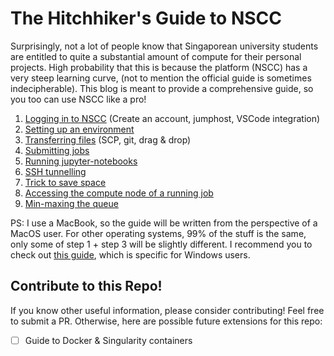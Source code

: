 # The Hitchhiker's Guide to NSCC
Surprisingly, not a lot of people know that Singaporean university students are entitled to quite a substantial amount of compute for their personal projects. High probability that this is because the platform (NSCC) has a very steep learning curve, (not to mention the official guide is sometimes indecipherable). This blog is meant to provide a comprehensive guide, so you too can use NSCC like a pro!

1. [Logging in to NSCC](/Logging%20in%20to%20NSCC.md) (Create an account, jumphost, VSCode integration)
2. [Setting up an environment](/Setting%20up%20an%20environment.md)
3. [Transferring files](/Transferring%20files.md) (SCP, git, drag & drop)
4. [Submitting jobs](/Submitting%20jobs.md)
5. [Running jupyter-notebooks](/Running%20jupyter-notebooks.md)
6. [SSH tunnelling](/SSH%20tunnelling.md)
7. [Trick to save space](/Trick%20to%20save%20space.md)
8. [Accessing the compute node of a running job](/Accessing%20the%20compute%20node%20of%20a%20running%20job.md)
9. [Min-maxing the queue](/Min-maxing%20the%20queue.md)

PS: I use a MacBook, so the guide will be written from the perspective of a MacOS user. For other operating systems, 99% of the stuff is the same, only some of step 1 + step 3 will be slightly different. I recommend you to check out [this guide](https://github.com/16fb/NSCC-Guide), which is specific for Windows users.

## Contribute to this Repo!
If you know other useful information, please consider contributing! Feel free to submit a PR. Otherwise, here are possible future extensions for this repo:
- [ ] Guide to Docker & Singularity containers
